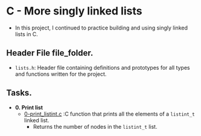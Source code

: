 # C - More singly linked lists

- In this project, I continued to practice building and using singly linked lists in C.

## Header File file_folder.

- `lists.h`: Header file containing definitions and prototypes for all types and functions written for the project.

## Tasks.
* **0. Print list**
  * [0-print_listint.c](https://github.com/Caren-Koroeny/alx-low_level_programming/blob/master/0x13-more_singly_linked_lists/0-print_listint.c) :C function that prints all the elements of a `listint_t` linked list.
    * Returns the number of nodes in the `listint_t` list. 


